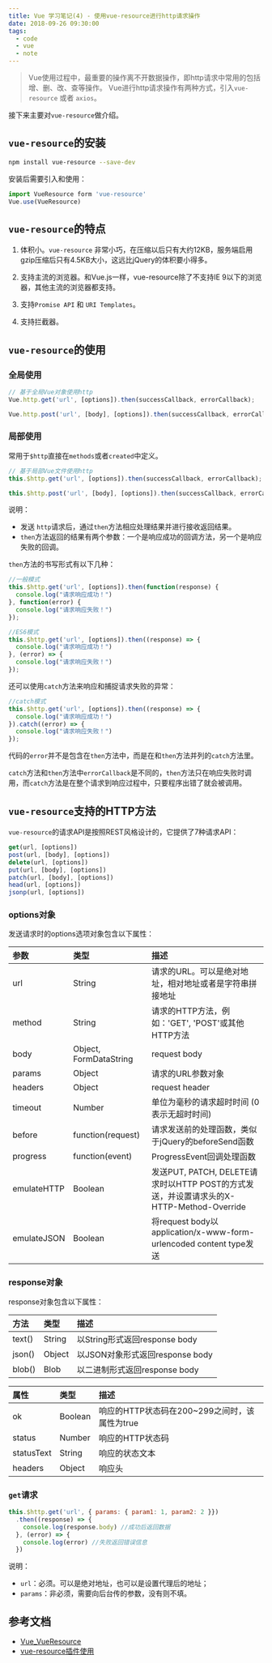 ```yaml
---
title: Vue 学习笔记(4) - 使用vue-resource进行http请求操作
date: 2018-09-26 09:30:00
tags:
  - code
  - vue
  - note
---
```


> Vue使用过程中，最重要的操作离不开数据操作，即http请求中常用的包括增、删、改、查等操作。
> Vue进行http请求操作有两种方式，引入`vue-resource` 或者 `axios`。

接下来主要对`vue-resource`做介绍。

## `vue-resource`的安装

```bash
npm install vue-resource --save-dev
```

安装后需要引入和使用：

```js
import VueResource form 'vue-resource'
Vue.use(VueResource)
```

## `vue-resource`的特点

1. 体积小。`vue-resource` 非常小巧，在压缩以后只有大约12KB，服务端启用gzip压缩后只有4.5KB大小，这远比jQuery的体积要小得多。

2. 支持主流的浏览器。和Vue.js一样，vue-resource除了不支持IE 9以下的浏览器，其他主流的浏览器都支持。

3. 支持`Promise API` 和 `URI Templates`。

4. 支持拦截器。

## `vue-resource`的使用

### 全局使用

```js
// 基于全局Vue对象使用http
Vue.http.get('url', [options]).then(successCallback, errorCallback);

Vue.http.post('url', [body], [options]).then(successCallback, errorCallback);
```

### 局部使用

常用于`$http`直接在`methods`或者`created`中定义。

```js
// 基于局部Vue文件使用http
this.$http.get('url', [options]).then(successCallback, errorCallback);

this.$http.post('url', [body], [options]).then(successCallback, errorCallback);
```

说明：

* 发送 `http`请求后，通过`then`方法相应处理结果并进行接收返回结果。
* `then`方法返回的结果有两个参数：一个是响应成功的回调方法，另一个是响应失败的回调。

`then`方法的书写形式有以下几种：

```js
//一般模式
this.$http.get('url', [options]).then(function(response) {
  console.log("请求响应成功！")
}, function(error) {
  console.log("请求响应失败！")
});

//ES6模式
this.$http.get('url', [options]).then((response) => {
  console.log("请求响应成功！")
}, (error) => {
  console.log("请求响应失败！")
});
```

还可以使用`catch`方法来响应和捕捉请求失败的异常：

```js
//catch模式
this.$http.get('url', [options]).then((response) => {
  console.log("请求响应成功！")
}).catch((error) => {
  console.log("请求响应失败！")
});
```

代码的`error`并不是包含在`then`方法中，而是在和`then`方法并列的`catch`方法里。

`catch`方法和`then`方法中`errorCallback`是不同的，`then`方法只在响应失败时调用，而`catch`方法是在整个请求到响应过程中，只要程序出错了就会被调用。

## `vue-resource`支持的HTTP方法

`vue-resource`的请求API是按照REST风格设计的，它提供了7种请求API：

```js
get(url, [options])
post(url, [body], [options])
delete(url, [options])
put(url, [body], [options])
patch(url, [body], [options])
head(url, [options])
jsonp(url, [options])
```

### options对象

发送请求时的options选项对象包含以下属性：

| 参数   | 类型        | 描述                                 |
| :----- | :---------- | :----------------------------------- |
| url | String | 请求的URL。可以是绝对地址，相对地址或者是字符串拼接地址 |
| method | String | 请求的HTTP方法，例如：'GET', 'POST'或其他HTTP方法 |
| body | Object, FormDataString | request body |
| params | Object | 请求的URL参数对象 |
| headers | Object | request header |
| timeout | Number | 单位为毫秒的请求超时时间 (0 表示无超时时间) |
| before | function(request) | 请求发送前的处理函数，类似于jQuery的beforeSend函数 |
| progress | function(event) | ProgressEvent回调处理函数 |
| emulateHTTP | Boolean | 发送PUT, PATCH, DELETE请求时以HTTP POST的方式发送，并设置请求头的X-HTTP-Method-Override |
| emulateJSON | Boolean | 将request body以application/x-www-form-urlencoded content type发送 |

### response对象

response对象包含以下属性：

| 方法   | 类型        | 描述                                 |
| :----- | :---------- | :----------------------------------- |
| text() | String | 以String形式返回response body |
| json() | Object | 以JSON对象形式返回response body |
| blob() | Blob | 以二进制形式返回response body |

| 属性   | 类型        | 描述                                 |
| :----- | :---------- | :----------------------------------- |
| ok | Boolean | 响应的HTTP状态码在200~299之间时，该属性为true |
| status | Number | 响应的HTTP状态码 |
| statusText | String | 响应的状态文本 |
| headers | Object | 响应头 |

### `get`请求

```js
this.$http.get('url', { params: { param1: 1, param2: 2 }})
  .then((response) => {
    console.log(response.body) //成功后返回数据
  }, (error) => {
    console.log(error) //失败返回错误信息
  })

```

说明：

* `url`：必须。可以是绝对地址，也可以是设置代理后的地址；
* `params`：非必须，需要向后台传的参数，没有则不填。

## 参考文档

* [Vue_VueResource](https://segmentfault.com/a/1190000007087934)
* [vue-resource插件使用](https://www.cnblogs.com/axl234/p/5899137.html)
